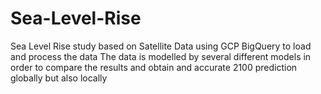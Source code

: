 # Sea-Level-Rise
Sea Level Rise study based on Satellite Data using GCP BigQuery to load and process the data
The data is modelled by several different models in order to compare the results and obtain and accurate 2100 prediction globally but also locally
